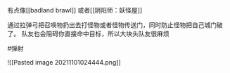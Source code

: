 有点像[[badland brawl]] 或者[[阴阳师：妖怪屋]]

通过拉弹弓把召唤物扔出去打怪物或者怪物传送门，同时防止怪物把自己城门破了。
队友也会阻碍你直接命中目标，所以大块头队友很麻烦

#弹射

![[Pasted image 20211101024444.png]]